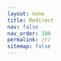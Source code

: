 ```yaml
---
layout: none
title: Redirect
nav: false
nav_order: 100
permalink: /r/
sitemap: false
---
```


<script>
  var query = window.location.search.substring(1);
  var vars = query.split('&');
  var r = "/";
  for (var i = 0; i < vars.length; i++) {
    var pair = vars[i].split('=');

    if (pair[0] === "r") {
        r = decodeURIComponent(pair[1]);
    }
  }
  location.replace(r);
</script>
